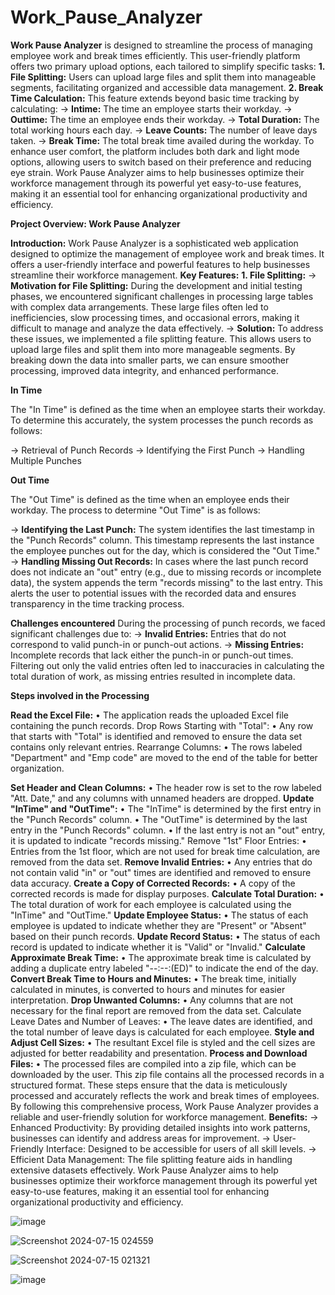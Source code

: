 # Work_Pause_Analyzer

**Work Pause Analyzer** is designed to streamline the process of managing employee work and break times efficiently. This user-friendly platform offers two primary upload options, each tailored to simplify specific tasks:
**1.	File Splitting:** Users can upload large files and split them into manageable segments, facilitating organized and accessible data management.
**2.	Break Time Calculation:** This feature extends beyond basic time tracking by calculating:
->	**Intime:** The time an employee starts their workday.
->	**Outtime:** The time an employee ends their workday.
->	**Total Duration:** The total working hours each day.
->	**Leave Counts:** The number of leave days taken.
->	**Break Time:** The total break time availed during the workday.
To enhance user comfort, the platform includes both dark and light mode options, allowing users to switch based on their preference and reducing eye strain.
Work Pause Analyzer aims to help businesses optimize their workforce management through its powerful yet easy-to-use features, making it an essential tool for enhancing organizational productivity and efficiency.

**Project Overview: Work Pause Analyzer**

**Introduction:** Work Pause Analyzer is a sophisticated web application designed to optimize the management of employee work and break times. It offers a user-friendly interface and powerful features to help businesses streamline their workforce management.
**Key Features:**
**1.	File Splitting:**
->	**Motivation for File Splitting:** During the development and initial testing phases, we encountered significant challenges in processing large tables with complex data arrangements. These large files often led to inefficiencies, slow processing times, and occasional errors, making it difficult to manage and analyze the data effectively.
->	**Solution:** To address these issues, we implemented a file splitting feature. This allows users to upload large files and split them into more manageable segments. By breaking down the data into smaller parts, we can ensure smoother processing, improved data integrity, and enhanced performance.


**In Time**

The "In Time" is defined as the time when an employee starts their workday. To determine this accurately, the system processes the punch records as follows:

-> 	Retrieval of Punch Records
->	Identifying the First Punch
->	Handling Multiple Punches

**Out Time**

The "Out Time" is defined as the time when an employee ends their workday. The process to determine "Out Time" is as follows:

->	**Identifying the Last Punch:**
The system identifies the last timestamp in the "Punch Records" column.
This timestamp represents the last instance the employee punches out for the day, which is considered the "Out Time."
->	**Handling Missing Out Records:**
In cases where the last punch record does not indicate an "out" entry (e.g., due to missing records or incomplete data), the system appends the term "records missing" to the last entry.
This alerts the user to potential issues with the recorded data and ensures transparency in the time tracking process.

**Challenges encountered**
During the processing of punch records, we faced significant challenges due to:
->	**Invalid Entries:** Entries that do not correspond to valid punch-in or punch-out actions.
->	**Missing Entries:** Incomplete records that lack either the punch-in or punch-out times.
Filtering out only the valid entries often led to inaccuracies in calculating the total duration of work, as missing entries resulted in incomplete data.

**Steps involved in the Processing**

**Read the Excel File:**
•	The application reads the uploaded Excel file containing the punch records.
  Drop Rows Starting with "Total":
•	Any row that starts with "Total" is identified and removed to ensure the data set contains only relevant entries.
  Rearrange Columns:
•	The rows labeled "Department" and "Emp code" are moved to the end of the table for better organization.
 
**Set Header and Clean Columns:**
•	The header row is set to the row labeled "Att. Date," and any columns with unnamed headers are dropped.
  **Update "InTime" and "OutTime":**
•	The "InTime" is determined by the first entry in the "Punch Records" column.
•	The "OutTime" is determined by the last entry in the "Punch Records" column.
•	If the last entry is not an "out" entry, it is updated to indicate "records missing."
  Remove "1st" Floor Entries:
•	Entries from the 1st floor, which are not used for break time calculation, are removed from the data set.
  **Remove Invalid Entries:**
•	Any entries that do not contain valid "in" or "out" times are identified and removed to ensure data accuracy.
  **Create a Copy of Corrected Records:**
•	A copy of the corrected records is made for display purposes.
  **Calculate Total Duration:**
•	The total duration of work for each employee is calculated using the "InTime" and "OutTime."
  **Update Employee Status:**
•	The status of each employee is updated to indicate whether they are "Present" or "Absent" based on their punch records.
  **Update Record Status:**
•	The status of each record is updated to indicate whether it is "Valid" or "Invalid."
**Calculate Approximate Break Time:**
•	The approximate break time is calculated by adding a duplicate entry labeled "--:--:(ED)" to indicate the end of the day.
 **Convert Break Time to Hours and Minutes:**
•	The break time, initially calculated in minutes, is converted to hours and minutes for easier interpretation.
 **Drop Unwanted Columns:**
•	Any columns that are not necessary for the final report are removed from the data set.
  Calculate Leave Dates and Number of Leaves:
•	The leave dates are identified, and the total number of leave days is calculated for each employee.
  **Style and Adjust Cell Sizes:**
•	The resultant Excel file is styled and the cell sizes are adjusted for better readability and presentation.
  **Process and Download Files:**
•	The processed files are compiled into a zip file, which can be downloaded by the user. This zip file contains all the processed records in a structured format.
These steps ensure that the data is meticulously processed and accurately reflects the work and break times of employees. By following this comprehensive process, Work Pause Analyzer provides a reliable and user-friendly solution for workforce management.
**Benefits:**
->	Enhanced Productivity: By providing detailed insights into work patterns, businesses can identify and address areas for improvement.
->	User-Friendly Interface: Designed to be accessible for users of all skill levels.
->	Efficient Data Management: The file splitting feature aids in handling extensive datasets effectively.
Work Pause Analyzer aims to help businesses optimize their workforce management through its powerful yet easy-to-use features, making it an essential tool for enhancing organizational productivity and efficiency.

![image](https://github.com/user-attachments/assets/460e7543-5ec3-4f31-9851-5132b5569793)

![Screenshot 2024-07-15 024559](https://github.com/user-attachments/assets/c4ce9510-a7b4-4514-ac33-4dc2060a5cfc)

![Screenshot 2024-07-15 021321](https://github.com/user-attachments/assets/28c97afb-253f-4757-ab17-ea454aa2d0d9)

![image](https://github.com/user-attachments/assets/0f9ad7ee-093f-4399-a6b4-fe1b247cf704)




